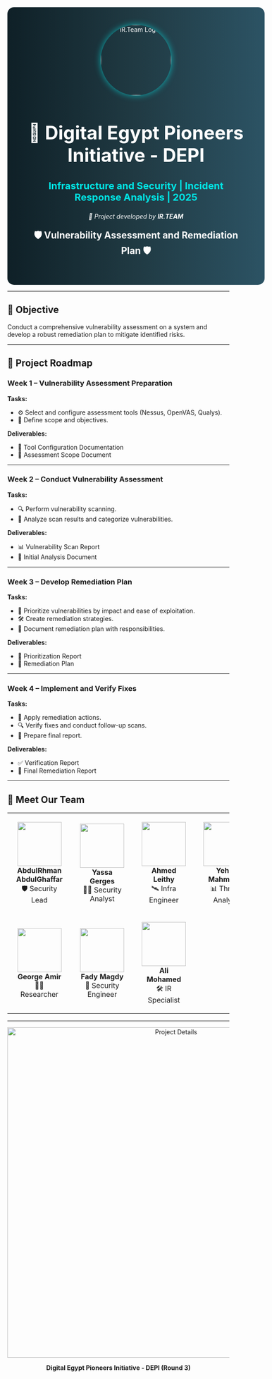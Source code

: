 <!-- ================= HEADER / BANNER ================= -->
<div align="center" style="width:100%; padding: 40px; border-radius: 15px; background: linear-gradient(90deg,#0f2027,#203a43,#2c5364); color:white;">

  <img src="https://i.postimg.cc/4y0BQw6n/cropped-circle-image.png" alt="IR.Team Logo" width="160" style="border-radius:50%; box-shadow:0px 0px 15px rgba(0,255,255,0.6);"/>

  <h1 style="font-size:42px; margin-bottom:10px;">🚀 Digital Egypt Pioneers Initiative - DEPI</h1>
  <h3 style="font-size:22px; color:#00e6e6;">Infrastructure and Security | Incident Response Analysis | 2025</h3>
  <p><i>🔹 Project developed by <b>IR.TEAM</b></i></p>

  <h2 style="margin-top:20px;">🛡️ Vulnerability Assessment and Remediation Plan 🛡️</h2>
</div>

---

## 🎯 Objective
Conduct a comprehensive vulnerability assessment on a system and develop a robust remediation plan to mitigate identified risks.

---

## 📌 Project Roadmap

### **Week 1 – Vulnerability Assessment Preparation**
**Tasks:**
- ⚙️ Select and configure assessment tools (Nessus, OpenVAS, Qualys).  
- 📐 Define scope and objectives.  

**Deliverables:**
- 📄 Tool Configuration Documentation  
- 📄 Assessment Scope Document  

---

### **Week 2 – Conduct Vulnerability Assessment**
**Tasks:**
- 🔍 Perform vulnerability scanning.  
- 🧾 Analyze scan results and categorize vulnerabilities.  

**Deliverables:**
- 📊 Vulnerability Scan Report  
- 📝 Initial Analysis Document  

---

### **Week 3 – Develop Remediation Plan**
**Tasks:**
- 🎯 Prioritize vulnerabilities by impact and ease of exploitation.  
- 🛠️ Create remediation strategies.  
- 📝 Document remediation plan with responsibilities.  

**Deliverables:**
- 📄 Prioritization Report  
- 📄 Remediation Plan  

---

### **Week 4 – Implement and Verify Fixes**
**Tasks:**
- 🔧 Apply remediation actions.  
- 🔍 Verify fixes and conduct follow-up scans.  
- 📝 Prepare final report.  

**Deliverables:**
- ✅ Verification Report  
- 📘 Final Remediation Report  

---

## 👥 Meet Our Team  

<div align="center">
  <table>
    <tr>
      <td align="center" style="padding:20px;">
        <img src="https://via.placeholder.com/100/4682B4/FFFFFF?text=AA" width="100"/><br>
        <b>AbdulRhman AbdulGhaffar</b><br>
        🛡️ Security Lead
      </td>
      <td align="center" style="padding:20px;">
        <img src="https://via.placeholder.com/100/32CD32/FFFFFF?text=YG" width="100"/><br>
        <b>Yassa Gerges</b><br>
        👨‍💻 Security Analyst
      </td>
      <td align="center" style="padding:20px;">
        <img src="https://via.placeholder.com/100/4682B4/FFFFFF?text=AL" width="100"/><br>
        <b>Ahmed Leithy</b><br>
        🛰️ Infra Engineer
      </td>
      <td align="center" style="padding:20px;">
        <img src="https://via.placeholder.com/100/32CD32/FFFFFF?text=YM" width="100"/><br>
        <b>Yehia Mahmoud</b><br>
        📊 Threat Analyst
      </td>
    </tr>
    <tr>
      <td align="center" style="padding:20px;">
        <img src="https://via.placeholder.com/100/4682B4/FFFFFF?text=GA" width="100"/><br>
        <b>George Amir</b><br>
        👨‍💻 Researcher
      </td>
      <td align="center" style="padding:20px;">
        <img src="https://via.placeholder.com/100/32CD32/FFFFFF?text=FM" width="100"/><br>
        <b>Fady Magdy</b><br>
        🔐 Security Engineer
      </td>
      <td align="center" style="padding:20px;">
        <img src="https://via.placeholder.com/100/4682B4/FFFFFF?text=AM" width="100"/><br>
        <b>Ali Mohamed</b><br>
        🛠️ IR Specialist
      </td>
    </tr>
  </table>
</div>

---

<p align="center">
  <img src="https://i.postimg.cc/05CK0NxW/1447-03-01-19-06-52-c01e9c1f.jpg" alt="Project Details" width="750"/>
</p>

<p align="center"><b>Digital Egypt Pioneers Initiative - DEPI (Round 3)</b></p>

